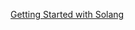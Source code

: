 [Getting Started with Solang](https://solana.com/developers/guides/solang/getting-started#creating-a-new-project)
